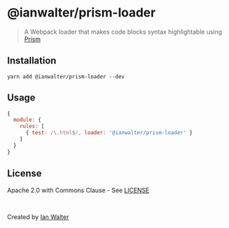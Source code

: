 # @ianwalter/prism-loader
> A Webpack loader that makes code blocks syntax highlightable using
> [Prism][prismUrl]

## Installation

```
yarn add @ianwalter/prism-loader --dev
```

## Usage

```js
{
  module: {
    rules: [
      { test: /\.html$/, loader: '@ianwalter/prism-loader' }
    ]
  }
}
```

## License

Apache 2.0 with Commons Clause - See [LICENSE][licenseUrl]

&nbsp;

Created by [Ian Walter](https://iankwalter.com)

[prismUrl]: https://prismjs.com/
[licenseUrl]: https://github.com/ianwalter/prism-loader/blob/master/LICENSE
